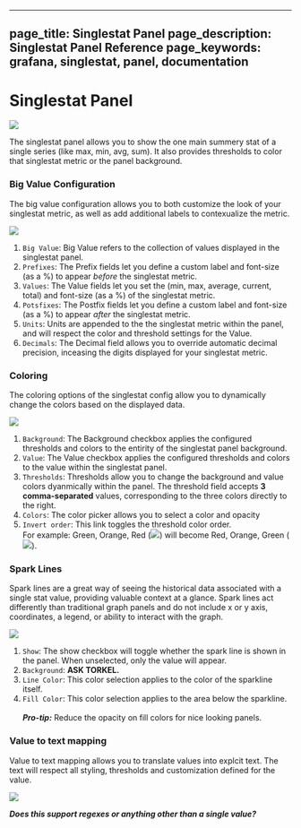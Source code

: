 ----
page_title: Singlestat Panel
page_description: Singlestat Panel Reference
page_keywords: grafana, singlestat, panel, documentation
---

# Singlestat Panel

![](/img/v1/singlestat_panel2.png)

The singlestat panel allows you to show the one main summery stat of a single series (like max, min, avg, sum). It also
provides thresholds to color that singlestat metric or the panel background.

### Big Value Configuration

The big value configuration allows you to both customize the look of your singlestat metric, as well as add additional labels to contexualize the metric.  

![](/img/v1/Singlestat-BaseSettings.png)

1. `Big Value`: Big Value refers to the collection of values displayed in the singlestat panel. 
2. `Prefixes`: The Prefix fields let you define a custom label and font-size (as a %) to appear *before* the singlestat metric. 
3. `Values`: The Value fields let you set the (min, max, average, current, total) and font-size (as a %) of the singlestat metric. 
4. `Potsfixes`: The Postfix fields let you define a custom label and font-size (as a %) to appear *after* the singlestat metric. 
5. `Units`: Units are appended to the the singlestat metric within the panel, and will respect the color and threshold settings for the Value.   
6. `Decimals`: The Decimal field allows you to override automatic decimal precision, inceasing the digits displayed for your singlestat metric. 

### Coloring

The coloring options of the singlestat config allow you to dynamically change the colors based on the displayed data. 

![](/img/v1/Singlestat-Coloring.png)

1. `Background`: The Background checkbox applies the configured thresholds and colors to the entirity of the singlestat panel background. 
2. `Value`: The Value checkbox applies the configured thresholds and colors to the value within the singlestat panel.
3. `Thresholds`: Thresholds allow you to change the background and value colors dyanmically within the panel. The threshold field accepts **3 comma-separated** values, corresponding to the three colors directly to the right.
4. `Colors`: The color picker allows you to select a color and opacity 
5. `Invert order`: This link toggles the threshold color order.</br>For example: Green, Orange, Red (<img src="/images/GYR.png">) will become Red, Orange, Green (<img src="/images/RYG.png">).


### Spark Lines

Spark lines are a great way of seeing the historical data associated with a single stat value, providing valuable context at a glance. Spark lines act differently than traditional graph panels and do not include x or y axis, coordinates, a legend, or ability to interact with the graph. 

![](/img/v1/Singlestat-Sparklines.png)

1. `Show`: The show checkbox will toggle whether the spark line is shown in the panel. When unselected, only the value will appear.
2. `Background`: **ASK TORKEL.**
3. `Line Color`: This color selection applies to the color of the sparkline itself.
4. `Fill Color`: This color selection applies to the area below the sparkline.</br></br> ***Pro-tip:*** Reduce the opacity on  fill colors for nice looking panels.  


### Value to text mapping

Value to text mapping allows you to translate values into explcit text. The text will respect all styling, thresholds and customization defined for the value. 

![](/img/v1/Singlestat-ValueMapping.png)

***Does this support regexes or anything other than a single value?***

